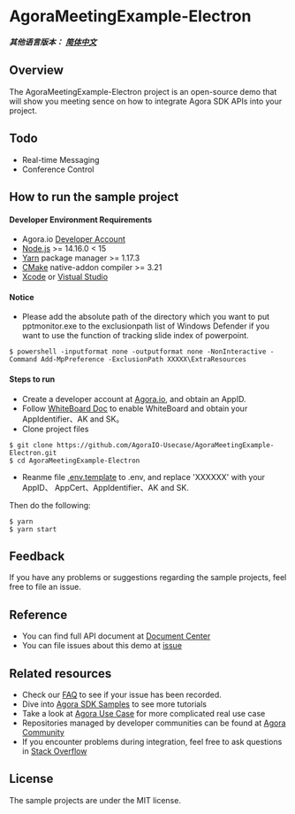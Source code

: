 # AgoraMeetingExample-Electron

_**其他语言版本：** [**简体中文**](README.zh.md)_

## Overview

The AgoraMeetingExample-Electron project is an open-source demo that will show you meeting sence on how to integrate Agora SDK APIs into your project.

## Todo
- Real-time Messaging
- Conference Control

## How to run the sample project

#### Developer Environment Requirements

- Agora.io [Developer Account](https://dashboard.agora.io/signin/)
- [Node.js](https://nodejs.org/en/download/) >= 14.16.0 < 15
- [Yarn](https://yarnpkg.com/) package manager >= 1.17.3
- [CMake](https://cmake.org/download/) native-addon compiler >= 3.21
- [Xcode](https://developer.apple.com/download/all/?q=Xcode) or [Vistual Studio](https://visualstudio.microsoft.com/downloads/)

#### Notice

- Please add the absolute path of the directory which you want to put pptmonitor.exe to the exclusionpath list of Windows Defender if 
you want to use the function of tracking slide index of powerpoint.
``` shell
$ powershell -inputformat none -outputformat none -NonInteractive -Command Add-MpPreference -ExclusionPath XXXXX\ExtraResources
```

#### Steps to run

- Create a developer account at [Agora.io](https://dashboard.agora.io/signin/), and obtain an AppID.
- Follow [WhiteBoard Doc](https://docs.agora.io/cn/whiteboard/enable_whiteboard?platform=Web) to enable WhiteBoard and obtain your AppIdentifier、AK and SK。
- Clone project files
```shell
$ git clone https://github.com/AgoraIO-Usecase/AgoraMeetingExample-Electron.git
$ cd AgoraMeetingExample-Electron
```
- Reanme file [.env.template](.env.template) to .env, and replace 'XXXXXX' with your AppID、 AppCert、AppIdentifier、AK and SK.

Then do the following:

```shell 
$ yarn
$ yarn start

```

## Feedback

If you have any problems or suggestions regarding the sample projects, feel free to file an issue.

## Reference

- You can find full API document at [Document Center](https://docs.agora.io/en/Video/API%20Reference/electron/index.html)
- You can file issues about this demo at [issue](https://github.com/AgoraIO/Electron-SDK/issues)

## Related resources

- Check our [FAQ](https://docs.agora.io/en/faq) to see if your issue has been recorded.
- Dive into [Agora SDK Samples](https://github.com/AgoraIO) to see more tutorials
- Take a look at [Agora Use Case](https://github.com/AgoraIO-usecase) for more complicated real use case
- Repositories managed by developer communities can be found at [Agora Community](https://github.com/AgoraIO-Community)
- If you encounter problems during integration, feel free to ask questions in [Stack Overflow](https://stackoverflow.com/questions/tagged/agora.io)

## License

The sample projects are under the MIT license.

